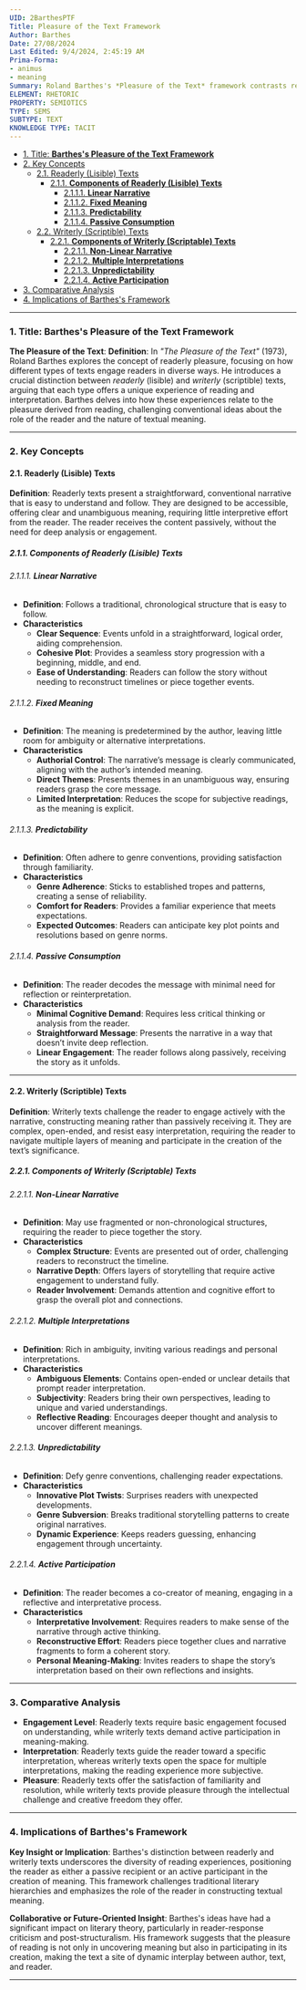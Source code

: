 ```yaml
---
UID: 2BarthesPTF
Title: Pleasure of the Text Framework
Author: Barthes
Date: 27/08/2024
Last Edited: 9/4/2024, 2:45:19 AM
Prima-Forma:
- animus
- meaning
Summary: Roland Barthes's *Pleasure of the Text* framework contrasts readerly texts, which are straightforward and passive, with writerly texts, which invite active reader participation in meaning-making. He explores how different types of texts offer diverse reading experiences, emphasizing the pleasure derived from both ease of understanding and the intellectual challenge of interpretation.
ELEMENT: RHETORIC
PROPERTY: SEMIOTICS
TYPE: SEMS
SUBTYPE: TEXT
KNOWLEDGE TYPE: TACIT
---
```


- [1. Title: **Barthes's Pleasure of the Text Framework**](#1-title-barthess-pleasure-of-the-text-framework)
- [2. Key Concepts](#2-key-concepts)
  - [2.1. Readerly (Lisible) Texts](#21-readerly-lisible-texts)
    - [2.1.1. **Components of Readerly (Lisible) Texts**](#211-components-of-readerly-lisible-texts)
      - [2.1.1.1. **Linear Narrative**](#2111-linear-narrative)
      - [2.1.1.2. **Fixed Meaning**](#2112-fixed-meaning)
      - [2.1.1.3. **Predictability**](#2113-predictability)
      - [2.1.1.4. **Passive Consumption**](#2114-passive-consumption)
  - [2.2. Writerly (Scriptible) Texts](#22-writerly-scriptible-texts)
    - [2.2.1. **Components of Writerly (Scriptable) Texts**](#221-components-of-writerly-scriptable-texts)
      - [2.2.1.1. **Non-Linear Narrative**](#2211-non-linear-narrative)
      - [2.2.1.2. **Multiple Interpretations**](#2212-multiple-interpretations)
      - [2.2.1.3. **Unpredictability**](#2213-unpredictability)
      - [2.2.1.4. **Active Participation**](#2214-active-participation)
- [3. Comparative Analysis](#3-comparative-analysis)
- [4. Implications of Barthes's Framework](#4-implications-of-barthess-framework)



---

### 1. Title: **Barthes's Pleasure of the Text Framework**

**The Pleasure of the Text**:
   **Definition**: In *"The Pleasure of the Text"* (1973), Roland Barthes explores the concept of readerly pleasure, focusing on how different types of texts engage readers in diverse ways. He introduces a crucial distinction between *readerly* (lisible) and *writerly* (scriptible) texts, arguing that each type offers a unique experience of reading and interpretation. Barthes delves into how these experiences relate to the pleasure derived from reading, challenging conventional ideas about the role of the reader and the nature of textual meaning.

---

### 2. Key Concepts

#### 2.1. Readerly (Lisible) Texts

**Definition**:
   Readerly texts present a straightforward, conventional narrative that is easy to understand and follow. They are designed to be accessible, offering clear and unambiguous meaning, requiring little interpretive effort from the reader. The reader receives the content passively, without the need for deep analysis or engagement.


##### 2.1.1. **Components of Readerly (Lisible) Texts**

###### 2.1.1.1. **Linear Narrative**
  - **Definition**: Follows a traditional, chronological structure that is easy to follow.
  - **Characteristics**
    - **Clear Sequence**: Events unfold in a straightforward, logical order, aiding comprehension.
    - **Cohesive Plot**: Provides a seamless story progression with a beginning, middle, and end.
    - **Ease of Understanding**: Readers can follow the story without needing to reconstruct timelines or piece together events.

###### 2.1.1.2. **Fixed Meaning**
  - **Definition**: The meaning is predetermined by the author, leaving little room for ambiguity or alternative interpretations.
  - **Characteristics**
    - **Authorial Control**: The narrative’s message is clearly communicated, aligning with the author’s intended meaning.
    - **Direct Themes**: Presents themes in an unambiguous way, ensuring readers grasp the core message.
    - **Limited Interpretation**: Reduces the scope for subjective readings, as the meaning is explicit.

###### 2.1.1.3. **Predictability**
  - **Definition**: Often adhere to genre conventions, providing satisfaction through familiarity.
  - **Characteristics**
    - **Genre Adherence**: Sticks to established tropes and patterns, creating a sense of reliability.
    - **Comfort for Readers**: Provides a familiar experience that meets expectations.
    - **Expected Outcomes**: Readers can anticipate key plot points and resolutions based on genre norms.

###### 2.1.1.4. **Passive Consumption**
  - **Definition**: The reader decodes the message with minimal need for reflection or reinterpretation.
  - **Characteristics**
    - **Minimal Cognitive Demand**: Requires less critical thinking or analysis from the reader.
    - **Straightforward Message**: Presents the narrative in a way that doesn’t invite deep reflection.
    - **Linear Engagement**: The reader follows along passively, receiving the story as it unfolds.

---

#### 2.2. Writerly (Scriptible) Texts

**Definition**:
   Writerly texts challenge the reader to engage actively with the narrative, constructing meaning rather than passively receiving it. They are complex, open-ended, and resist easy interpretation, requiring the reader to navigate multiple layers of meaning and participate in the creation of the text’s significance.

##### 2.2.1. **Components of Writerly (Scriptable) Texts**

###### 2.2.1.1. **Non-Linear Narrative**
  - **Definition**: May use fragmented or non-chronological structures, requiring the reader to piece together the story.
  - **Characteristics**
    - **Complex Structure**: Events are presented out of order, challenging readers to reconstruct the timeline.
    - **Narrative Depth**: Offers layers of storytelling that require active engagement to understand fully.
    - **Reader Involvement**: Demands attention and cognitive effort to grasp the overall plot and connections.

###### 2.2.1.2. **Multiple Interpretations**
  - **Definition**: Rich in ambiguity, inviting various readings and personal interpretations.
  - **Characteristics**
    - **Ambiguous Elements**: Contains open-ended or unclear details that prompt reader interpretation.
    - **Subjectivity**: Readers bring their own perspectives, leading to unique and varied understandings.
    - **Reflective Reading**: Encourages deeper thought and analysis to uncover different meanings.

###### 2.2.1.3. **Unpredictability**
  - **Definition**: Defy genre conventions, challenging reader expectations.
  - **Characteristics**
    - **Innovative Plot Twists**: Surprises readers with unexpected developments.
    - **Genre Subversion**: Breaks traditional storytelling patterns to create original narratives.
    - **Dynamic Experience**: Keeps readers guessing, enhancing engagement through uncertainty.

###### 2.2.1.4. **Active Participation**
  - **Definition**: The reader becomes a co-creator of meaning, engaging in a reflective and interpretative process.
  - **Characteristics**
    - **Interpretative Involvement**: Requires readers to make sense of the narrative through active thinking.
    - **Reconstructive Effort**: Readers piece together clues and narrative fragments to form a coherent story.
    - **Personal Meaning-Making**: Invites readers to shape the story’s interpretation based on their own reflections and insights.

---

### 3. Comparative Analysis

- **Engagement Level**: Readerly texts require basic engagement focused on understanding, while writerly texts demand active participation in meaning-making.
- **Interpretation**: Readerly texts guide the reader toward a specific interpretation, whereas writerly texts open the space for multiple interpretations, making the reading experience more subjective.
- **Pleasure**: Readerly texts offer the satisfaction of familiarity and resolution, while writerly texts provide pleasure through the intellectual challenge and creative freedom they offer.

---

### 4. Implications of Barthes's Framework

**Key Insight or Implication**:
   Barthes's distinction between readerly and writerly texts underscores the diversity of reading experiences, positioning the reader as either a passive recipient or an active participant in the creation of meaning. This framework challenges traditional literary hierarchies and emphasizes the role of the reader in constructing textual meaning.

**Collaborative or Future-Oriented Insight**:
   Barthes's ideas have had a significant impact on literary theory, particularly in reader-response criticism and post-structuralism. His framework suggests that the pleasure of reading is not only in uncovering meaning but also in participating in its creation, making the text a site of dynamic interplay between author, text, and reader.

---
